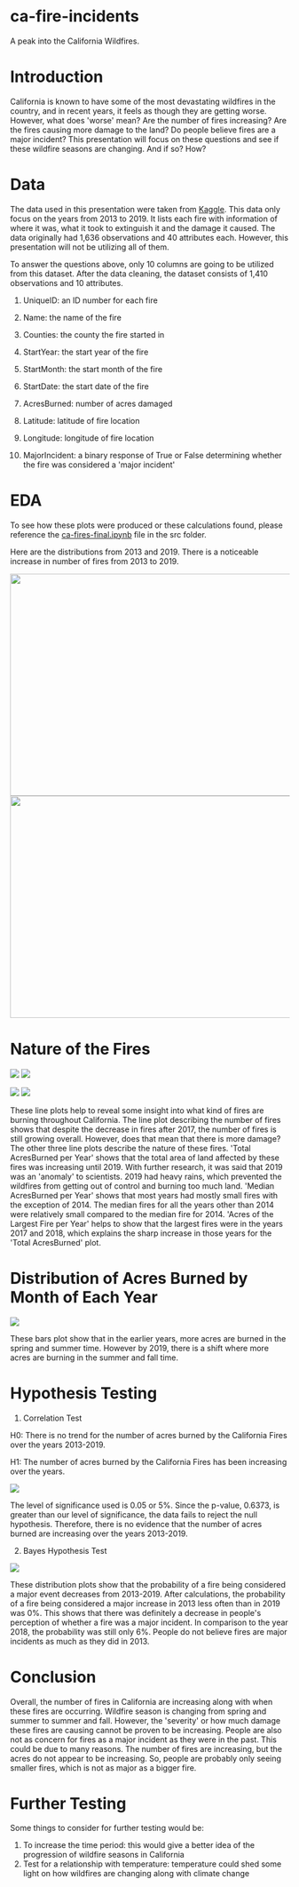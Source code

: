 # ca-fire-incidents
A peak into the California Wildfires.

# Introduction
California is known to have some of the most devastating wildfires in the country, and in recent years, it feels as though they are getting worse. However, what does 'worse' mean? Are the number of fires increasing? Are the fires causing more damage to the land? Do people believe fires are a major incident? This presentation will focus on these questions and see if these wildfire seasons are changing. And if so? How?

# Data
The data used in this presentation were taken from [Kaggle](https://www.kaggle.com/ananthu017/california-wildfire-incidents-20132020). This data only focus on the years from 2013 to 2019. It lists each fire with information of where it was, what it took to extinguish it and the damage it caused. The data originally had 1,636 observations and 40 attributes each. However, this presentation will not be utilizing all of them.

To answer the questions above, only 10 columns are going to be utilized from this dataset. After the data cleaning, the dataset consists of 1,410 observations and 10 attributes.

1. UniqueID: an ID number for each fire

2. Name: the name of the fire

3. Counties: the county the fire started in

4. StartYear: the start year of the fire

5. StartMonth: the start month of the fire

6. StartDate: the start date of the fire

7. AcresBurned: number of acres damaged

8. Latitude: latitude of fire location

9. Longitude: longitude of fire location

10. MajorIncident: a binary response of True or False determining whether the fire was considered a 'major incident'

# EDA

To see how these plots were produced or these calculations found, please reference the [ca-fires-final.ipynb](https://github.com/kaciewebster/ca-fire-incidents/blob/main/src/ca-fire-final.ipynb) file in the src folder.

Here are the distributions from 2013 and 2019. There is a noticeable increase in number of fires from 2013 to 2019.

<img src="img/inter-map-screen-shots/2013.png" height="400" width="600">
<img src="img/inter-map-screen-shots/2019.png" height="400" width="600">

# Nature of the Fires

![](img/num-fires-line-plot.png) ![](img/total-acres-line-plot.png)

![](img/med-acres-line-plot.png) ![](img/max-acres-line-plot.png)

These line plots help to reveal some insight into what kind of fires are burning throughout California. The line plot describing the number of fires shows that despite the decrease in fires after 2017, the number of fires is still growing overall. However, does that mean that there is more damage? The other three line plots describe the nature of these fires. 'Total AcresBurned per Year' shows that the total area of land affected by these fires was increasing until 2019. With further research, it was said that 2019 was an 'anomaly' to scientists. 2019 had heavy rains, which prevented the wildfires from getting out of control and burning too much land. 'Median AcresBurned per Year' shows that most years had mostly small fires with the exception of 2014. The median fires for all the years other than 2014 were relatively small compared to the median fire for 2014. 'Acres of the Largest Fire per Year' helps to show that the largest fires were in the years 2017 and 2018, which explains the sharp increase in those years for the 'Total AcresBurned' plot.

# Distribution of Acres Burned by Month of Each Year

![](img/months-bar-plots.png)

These bars plot show that in the earlier years, more acres are burned in the spring and summer time. However by 2019, there is a shift where more acres are burning in the summer and fall time.

# Hypothesis Testing
1. Correlation Test

H0: There is no trend for the number of acres burned by the California Fires over the years 2013-2019.

H1: The number of acres burned by the California Fires has been increasing over the years.

![](img/time-vs-acres-scatter.png)

The level of significance used is 0.05 or 5%. Since the p-value, 0.6373, is greater than our level of significance, the data fails to reject the null hypothesis. Therefore, there is no evidence that the number of acres burned are increasing over the years 2013-2019.

2. Bayes Hypothesis Test

![](img/posterior-plots.png)

These distribution plots show that the probability of a fire being considered a major event decreases from 2013-2019. After calculations, the probability of a fire being considered a major increase in 2013 less often than in 2019 was 0%. This shows that there was definitely a decrease in people's perception of whether a fire was a major incident. In comparison to the year 2018, the probability was still only 6%. People do not believe fires are major incidents as much as they did in 2013.

# Conclusion
Overall, the number of fires in California are increasing along with when these fires are occurring. Wildfire season is changing from spring and summer to summer and fall. However, the 'severity' or how much damage these fires are causing cannot be proven to be increasing. People are also not as concern for fires as a major incident as they were in the past. This could be due to many reasons. The number of fires are increasing, but the acres do not appear to be increasing. So, people are probably only seeing smaller fires, which is not as major as a bigger fire.

# Further Testing
Some things to consider for further testing would be:
1. To increase the time period: this would give a better idea of the progression of wildfire seasons in California
2. Test for a relationship with temperature: temperature could shed some light on how wildfires are changing along with climate change


